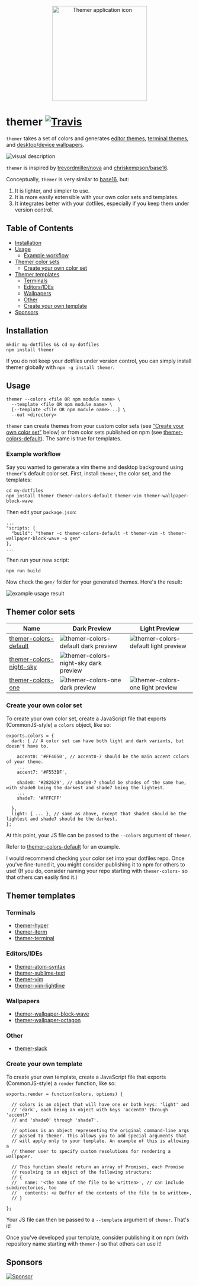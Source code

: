 <p align="center">
  <a href="https://themer.mjswensen.com">
    <img src="icon.png" width="256" height="256" alt="Themer application icon" />
  </a>
</p>

# themer [![Travis](https://img.shields.io/travis/mjswensen/themer.svg)](https://travis-ci.org/mjswensen/themer)

`themer` takes a set of colors and generates [editor themes](#editorsides), [terminal themes](#terminals), and [desktop/device wallpapers](#wallpapers).

![visual description](/assets/themer-description.png)

`themer` is inspired by [trevordmiller/nova](https://trevordmiller.github.io/nova/) and [chriskempson/base16](http://chriskempson.com/projects/base16/).

Conceptually, `themer` is very similar to [base16](http://chriskempson.com/projects/base16/), but:

1. It is lighter, and simpler to use.
2. It is more easily extensible with your own color sets and templates.
3. It integrates better with your dotfiles, especially if you keep them under version control.

## Table of Contents

* [Installation](#installation)
* [Usage](#usage)
  * [Example workflow](#example-workflow)
* [Themer color sets](#themer-color-sets)
  * [Create your own color set](#create-your-own-color-set)
* [Themer templates](#themer-templates)
  * [Terminals](#terminals)
  * [Editors/IDEs](#editorsides)
  * [Wallpapers](#wallpapers)
  * [Other](#other)
  * [Create your own template](#create-your-own-template)
* [Sponsors](#sponsors)

## Installation

    mkdir my-dotfiles && cd my-dotfiles
    npm install themer

If you do not keep your dotfiles under version control, you can simply install themer globally with `npm -g install themer`.

## Usage

    themer --colors <file OR npm module name> \
      --template <file OR npm module name> \
      [--template <file OR npm module name>...] \
      --out <directory>

`themer` can create themes from your custom color sets (see ["Create your own color set"](#create-your-own-color-set) below) or from color sets published on npm (see [themer-colors-default](https://github.com/mjswensen/themer-colors-default)). The same is true for templates.

### Example workflow

Say you wanted to generate a vim theme and desktop background using `themer`'s default color set. First, install `themer`, the color set, and the templates:

    cd my-dotfiles
    npm install themer themer-colors-default themer-vim themer-wallpaper-block-wave

Then edit your `package.json`:

    ...
    "scripts: {
      "build": "themer -c themer-colors-default -t themer-vim -t themer-wallpaper-block-wave -o gen"
    },
    ...

Then run your new script:

    npm run build

Now check the `gen/` folder for your generated themes. Here's the result:

![example usage result](/assets/example-usage.png)

## Themer color sets

| Name | Dark Preview | Light Preview |
| --- | --- | --- |
| [themer-colors-default](https://github.com/mjswensen/themer-colors-default) | ![themer-colors-default dark preview](https://themer-previews.surge.sh/themer-colors-default-dark-full.svg) | ![themer-colors-default light preview](https://themer-previews.surge.sh/themer-colors-default-light-full.svg) |
| [themer-colors-night-sky](https://github.com/mjswensen/themer-colors-night-sky) | ![themer-colors-night-sky dark preview](https://themer-previews.surge.sh/themer-colors-night-sky-dark-full.svg) | |
| [themer-colors-one](https://github.com/mjswensen/themer-colors-one) | ![themer-colors-one dark preview](https://themer-previews.surge.sh/themer-colors-one-dark-full.svg) | ![themer-colors-one light preview](https://themer-previews.surge.sh/themer-colors-one-light-full.svg) |

### Create your own color set

To create your own color set, create a JavaScript file that exports (CommonJS-style) a `colors` object, like so:

    exports.colors = {
      dark: { // A color set can have both light and dark variants, but doesn't have to.

        accent0: '#FF4050', // accent0-7 should be the main accent colors of your theme.
        ...
        accent7: '#F553BF',

        shade0: '#282629', // shade0-7 should be shades of the same hue, with shade0 being the darkest and shade7 being the lightest.
        ...
        shade7: '#FFFCFF'

      },
      light: { ... }, // same as above, except that shade0 should be the lightest and shade7 should be the darkest.
    };

At this point, your JS file can be passed to the `--colors` argument of `themer`.

Refer to [themer-colors-default](https://github.com/mjswensen/themer-colors-default) for an example.

I would recommend checking your color set into your dotfiles repo. Once you've fine-tuned it, you might consider publishing it to npm for others to use! (If you do, consider naming your repo starting with `themer-colors-` so that others can easily find it.)

## Themer templates

### Terminals

* [themer-hyper](https://github.com/mjswensen/themer-hyper)
* [themer-iterm](https://github.com/mjswensen/themer-iterm)
* [themer-terminal](https://github.com/mjswensen/themer-terminal)

### Editors/IDEs

* [themer-atom-syntax](https://github.com/mjswensen/themer-atom-syntax)
* [themer-sublime-text](https://github.com/mjswensen/themer-sublime-text)
* [themer-vim](https://github.com/mjswensen/themer-vim)
* [themer-vim-lightline](https://github.com/mjswensen/themer-vim-lightline)

### Wallpapers

* [themer-wallpaper-block-wave](https://github.com/mjswensen/themer-wallpaper-block-wave)
* [themer-wallpaper-octagon](https://github.com/mjswensen/themer-wallpaper-octagon)

### Other

* [themer-slack](https://github.com/mjswensen/themer-slack)

### Create your own template

To create your own template, create a JavaScript file that exports (CommonJS-style) a `render` function, like so:

    exports.render = function(colors, options) {

      // colors is an object that will have one or both keys: 'light' and
      // 'dark', each being an object with keys 'accent0' through 'accent7'
      // and 'shade0' through 'shade7'.

      // options is an object representing the original command-line args
      // passed to themer. This allows you to add special arguments that
      // will apply only to your template. An example of this is allowing a
      // themer user to specify custom resolutions for rendering a wallpaper.

      // This function should return an array of Promises, each Promise
      // resolving to an object of the following structure:
      // {
      //   name: '<the name of the file to be written>', // can include subdirectories, too
      //   contents: <a Buffer of the contents of the file to be written>,
      // }

    };

Your JS file can then be passed to a `--template` argument of `themer`. That's it!

Once you've developed your template, consider publishing it on npm (with repository name starting with `themer-`) so that others can use it!

## Sponsors

[![Sponsor](https://app.codesponsor.io/embed/hHKoUkX4tpsdAzjvSfNXFb22/mjswensen/themer.svg)](https://app.codesponsor.io/link/hHKoUkX4tpsdAzjvSfNXFb22/mjswensen/themer)
